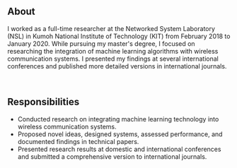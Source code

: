 ## About

I worked as a full-time researcher at the Networked System Laboratory (NSL) in Kumoh National Institute of Technology (KIT) from February 2018 to January 2020. While pursuing my master's degree, I focused on researching the integration of machine learning algorithms with wireless communication systems. I presented my findings at several international conferences and published more detailed versions in international journals.

<br/>

## Responsibilities

- Conducted research on integrating machine learning technology into wireless communication systems.
- Proposed novel ideas, designed systems, assessed performance, and documented findings in technical papers.
- Presented research results at domestic and international conferences and submitted a comprehensive version to international journals.